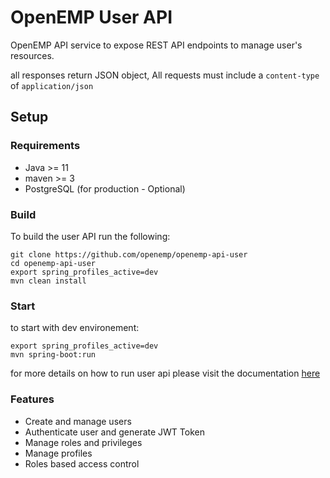 # OpenEMP User API
OpenEMP API service to expose REST API endpoints to manage user's resources.

all responses return JSON object, All requests must include a `content-type` of `application/json`

## Setup

### Requirements

* Java >= 11
* maven >= 3
* PostgreSQL (for production - Optional)
### Build

To build the user API run the following:

```shell script
git clone https://github.com/openemp/openemp-api-user
cd openemp-api-user
export spring_profiles_active=dev
mvn clean install
```

### Start

to start with dev environement:

```shell script
export spring_profiles_active=dev
mvn spring-boot:run
```
for more details on how to run user api please visit the documentation [here](https://docs.openemp.org)

### Features

* Create and manage users
* Authenticate user and generate JWT Token
* Manage roles and privileges
* Manage profiles
* Roles based access control
